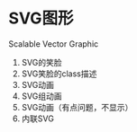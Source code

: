 # SVG图形
Scalable Vector Graphic

1. SVG的笑脸
2. SVG笑脸的class描述
3. SVG动画
4. SVG组动画
5. SVG动画（有点问题，不显示）
6. 内联SVG